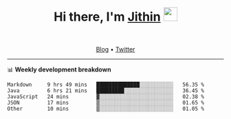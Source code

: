 <h1 align="center">Hi there, I'm <a href="https://jithset.github.io/" target="_blank">Jithin</a> <img
src="https://github.com/blackcater/blackcater/raw/main/images/Hi.gif" height="32" /></h1>

<br />

<p align="center">
  <a href="https://jithset.github.io">Blog</a> •
  <a href="https://twitter.com/jithset">Twitter</a>
</p>

---

📊 **Weekly development breakdown**

<!--START_SECTION:waka-->

```text
Markdown     9 hrs 49 mins   ██████████████░░░░░░░░░░░   56.35 %
Java         6 hrs 21 mins   █████████░░░░░░░░░░░░░░░░   36.45 %
JavaScript   24 mins         ▓░░░░░░░░░░░░░░░░░░░░░░░░   02.38 %
JSON         17 mins         ▒░░░░░░░░░░░░░░░░░░░░░░░░   01.65 %
Other        10 mins         ▒░░░░░░░░░░░░░░░░░░░░░░░░   01.05 %
```

<!--END_SECTION:waka-->

